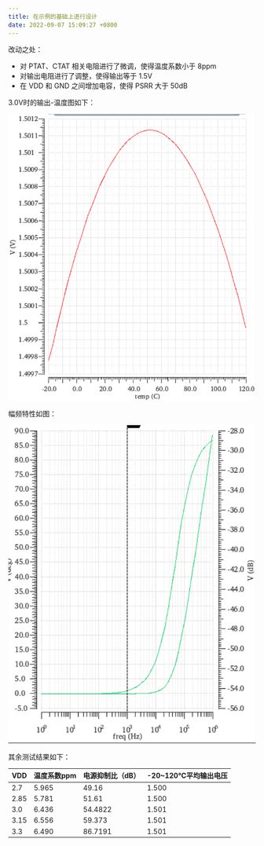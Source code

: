 ```yaml
---
title: 在示例的基础上进行设计
date: 2022-09-07 15:09:27 +0800
---
```


改动之处：

- 对 PTAT、CTAT 相关电阻进行了微调，使得温度系数小于 8ppm
- 对输出电阻进行了调整，使得输出等于 1.5V
- 在 VDD 和 GND 之间增加电容，使得 PSRR 大于 50dB

3.0V时的输出-温度图如下：

![3.0V时的输出-温度图](3.0V-Vout-Temp.png)

幅频特性如图：

![3.0V时的幅频特性](3.0V幅频特性.png)

其余测试结果如下：

|VDD|温度系数ppm|电源抑制比（dB）|-20~120℃平均输出电压|
|---|------|-------|-----|
|2.7|5.965|49.16|1.500
|2.85|5.781|51.61|1.500|
|3.0|6.436|54.4822|1.501|
|3.15|6.556|59.373|1.501|
|3.3|6.490|86.7191|1.501|